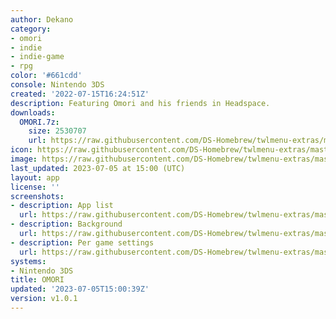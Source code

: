 ```yaml
---
author: Dekano
category:
- omori
- indie
- indie-game
- rpg
color: '#661cdd'
console: Nintendo 3DS
created: '2022-07-15T16:24:51Z'
description: Featuring Omori and his friends in Headspace.
downloads:
  OMORI.7z:
    size: 2530707
    url: https://raw.githubusercontent.com/DS-Homebrew/twlmenu-extras/master/_nds/TWiLightMenu/3dsmenu/themes/OMORI.7z
icon: https://raw.githubusercontent.com/DS-Homebrew/twlmenu-extras/master/_nds/TWiLightMenu/3dsmenu/themes/meta/OMORI/icon.png
image: https://raw.githubusercontent.com/DS-Homebrew/twlmenu-extras/master/_nds/TWiLightMenu/3dsmenu/themes/meta/OMORI/icon.png
last_updated: 2023-07-05 at 15:00 (UTC)
layout: app
license: ''
screenshots:
- description: App list
  url: https://raw.githubusercontent.com/DS-Homebrew/twlmenu-extras/master/_nds/TWiLightMenu/3dsmenu/themes/meta/OMORI/screenshots/app-list.png
- description: Background
  url: https://raw.githubusercontent.com/DS-Homebrew/twlmenu-extras/master/_nds/TWiLightMenu/3dsmenu/themes/meta/OMORI/screenshots/background.png
- description: Per game settings
  url: https://raw.githubusercontent.com/DS-Homebrew/twlmenu-extras/master/_nds/TWiLightMenu/3dsmenu/themes/meta/OMORI/screenshots/per-game-settings.png
systems:
- Nintendo 3DS
title: OMORI
updated: '2023-07-05T15:00:39Z'
version: v1.0.1
---
```

